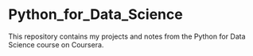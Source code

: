 # Python_for_Data_Science
This repository contains my projects and notes from the Python for Data Science course on Coursera.
